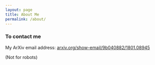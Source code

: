 ```yaml
---
layout: page
title: About Me
permalink: /about/
---
```


### To contact me

My ArXiv email address: [arxiv.org/show-email/9b040882/1801.08945](arxiv.org/show-email/9b040882/1801.08945)

(Not for robots)
